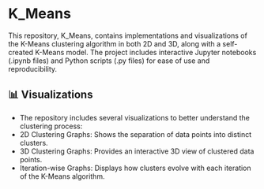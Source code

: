 # K_Means

This repository, K_Means, contains implementations and visualizations of the K-Means clustering algorithm in both 2D and 3D, along with a self-created K-Means model. The project includes interactive Jupyter notebooks (.ipynb files) and Python scripts (.py files) for ease of use and reproducibility.

## 📊 Visualizations
- The repository includes several visualizations to better understand the clustering process:
- 2D Clustering Graphs: Shows the separation of data points into distinct clusters.
- 3D Clustering Graphs: Provides an interactive 3D view of clustered data points.
- Iteration-wise Graphs: Displays how clusters evolve with each iteration of the K-Means algorithm.
